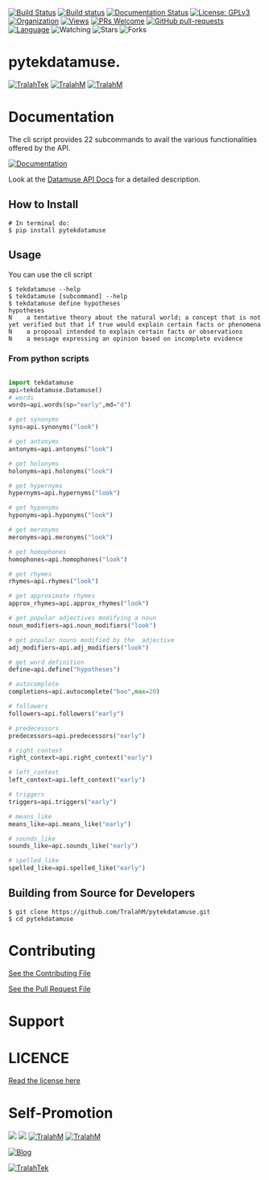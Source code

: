 [![Build Status](https://travis-ci.com/TralahM/pytekdatamuse.svg?branch=master)](https://travis-ci.com/TralahM/pytekdatamuse)
[![Build status](https://ci.appveyor.com/api/projects/status/yvvmq5hyf7hj743a/branch/master?svg=true)](https://ci.appveyor.com/project/TralahM/pytekdatamuse/branch/master)
[![Documentation Status](https://readthedocs.org/projects/pytekdatamuse/badge/?version=latest)](https://pytekdatamuse.readthedocs.io/en/latest/?badge=latest)
[![License: GPLv3](https://img.shields.io/badge/License-GPLV2-green.svg)](https://opensource.org/licenses/GPLV2)
[![Organization](https://img.shields.io/badge/Org-TralahTek-blue.svg)](https://github.com/TralahTek)
[![Views](http://hits.dwyl.io/TralahM/pytekdatamuse.svg)](http://dwyl.io/TralahM/pytekdatamuse)
[![PRs Welcome](https://img.shields.io/badge/PRs-Welcome-brightgreen.svg?style=flat-square)](https://github.com/TralahM/pytekdatamuse/pull/)
[![GitHub pull-requests](https://img.shields.io/badge/Issues-pr-red.svg?style=flat-square)](https://github.com/TralahM/pytekdatamuse/pull/)
[![Language](https://img.shields.io/badge/Language-python-3572A5.svg)](https://github.com/TralahM)
<img title="Watching" src="https://img.shields.io/github/watchers/TralahM/pytekdatamuse?label=Watchers&color=blue&style=flat-square">
<img title="Stars" src="https://img.shields.io/github/stars/TralahM/pytekdatamuse?color=red&style=flat-square">
<img title="Forks" src="https://img.shields.io/github/forks/TralahM/pytekdatamuse?color=green&style=flat-square">

# pytekdatamuse.


[![TralahTek](https://img.shields.io/badge/Organization-TralahTek-black.svg?style=for-the-badge&logo=github)](https://github.com/TralahTek)
[![TralahM](https://img.shields.io/badge/Engineer-TralahM-blue.svg?style=for-the-badge&logo=github)](https://github.com/TralahM)
[![TralahM](https://img.shields.io/badge/Maintainer-TralahM-green.svg?style=for-the-badge&logo=github)](https://github.com/TralahM)

# Documentation

The cli script provides 22 subcommands to avail the various functionalities
offered by the API.

[![Documentation](https://img.shields.io/badge/Docs-pytekdatamuse-blue.svg?style=for-the-badge)](https://github.com/TralahM/pytekdatamuse)

Look at the [Datamuse API Docs](http://www.datamuse.com/api/) for a detailed
description.

## How to Install
```console
# In terminal do:
$ pip install pytekdatamuse
```
## Usage
You can use the cli script

```console
$ tekdatamuse --help
$ tekdatamuse [subcommand] --help
$ tekdatamuse define hypotheses
hypotheses
N 	 a tentative theory about the natural world; a concept that is not yet verified but that if true would explain certain facts or phenomena
N 	 a proposal intended to explain certain facts or observations
N 	 a message expressing an opinion based on incomplete evidence
```

### From python scripts

```python

import tekdatamuse
api=tekdatamuse.Datamuse()
# words
words=api.words(sp="early",md="d")

# get synonyms
syns=api.synonyms("look")

# get antonyms
antonyms=api.antonyms("look")

# get holonyms
holonyms=api.holonyms("look")

# get hypernyms
hypernyms=api.hypernyms("look")

# get hyponyms
hyponyms=api.hyponyms("look")

# get meronyms
meronyms=api.meronyms("look")

# get homophones
homophones=api.homophones("look")

# get rhymes
rhymes=api.rhymes("look")

# get approximate rhymes
approx_rhymes=api.approx_rhymes("look")

# get popular adjectives modifying a noun
noun_modifiers=api.noun_modifiers("look")

# get popular nouns modified by the  adjective
adj_modifiers=api.adj_modifiers("look")

# get word definition
define=api.define("hypotheses")

# autocomplete
completions=api.autocomplete("boo",max=20)

# followers
followers=api.followers("early")

# predecessors
predecessors=api.predecessors("early")

# right_context
right_context=api.right_context("early")

# left_context
left_context=api.left_context("early")

# triggers
triggers=api.triggers("early")

# means_like
means_like=api.means_like("early")

# sounds_like
sounds_like=api.sounds_like("early")

# spelled_like
spelled_like=api.spelled_like("early")

```

## Building from Source for Developers

```console
$ git clone https://github.com/TralahM/pytekdatamuse.git
$ cd pytekdatamuse
```

# Contributing
[See the Contributing File](CONTRIBUTING.rst)


[See the Pull Request File](PULL_REQUEST_TEMPLATE.md)


# Support

# LICENCE

[Read the license here](LICENSE)


# Self-Promotion

[![](https://img.shields.io/badge/Github-TralahM-green?style=for-the-badge&logo=github)](https://github.com/TralahM)
[![](https://img.shields.io/badge/Twitter-%40tralahtek-cyan?style=for-the-badge&logo=twitter)](https://twitter.com/TralahM)
[![TralahM](https://img.shields.io/badge/Kaggle-TralahM-purple.svg?style=for-the-badge&logo=kaggle)](https://kaggle.com/TralahM)
[![TralahM](https://img.shields.io/badge/LinkedIn-TralahM-red.svg?style=for-the-badge&logo=linkedin)](https://linkedin.com/in/TralahM)


[![Blog](https://img.shields.io/badge/Blog-tralahm.tralahtek.com-blue.svg?style=for-the-badge&logo=rss)](https://tralahm.tralahtek.com)

[![TralahTek](https://img.shields.io/badge/Organization-TralahTek-cyan.svg?style=for-the-badge)](https://org.tralahtek.com)



